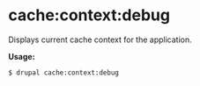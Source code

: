 # cache:context:debug
Displays current cache context for the application.

**Usage:**
```
$ drupal cache:context:debug
```
